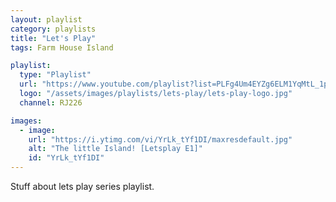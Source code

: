 ```yaml
---
layout: playlist
category: playlists
title: "Let's Play"
tags: Farm House Island

playlist:
  type: "Playlist"
  url: "https://www.youtube.com/playlist?list=PLFg4Um4EYZg6ELM1YqMtL_1p5CAPqfl4l"
  logo: "/assets/images/playlists/lets-play/lets-play-logo.jpg"
  channel: RJ226

images:
  - image:
    url: "https://i.ytimg.com/vi/YrLk_tYf1DI/maxresdefault.jpg"
    alt: "The little Island! [Letsplay E1]"
    id: "YrLk_tYf1DI"
---
```

<p>Stuff about lets play series playlist.</p>